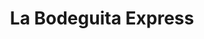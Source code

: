 ---
title: "La Bodeguita Express"
url: /santiago-de-los-caballeros/la-bodeguita-express/
shop: Lebensmittel
---